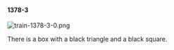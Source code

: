 #### 1378-3
![train-1378-3-0.png](https://github.com/lil-lab/nlvr/raw/master/nlvr/train/images/48/train-1378-3-0.png "train-1378-3-0.png")

There is a box with a black triangle and a black square.